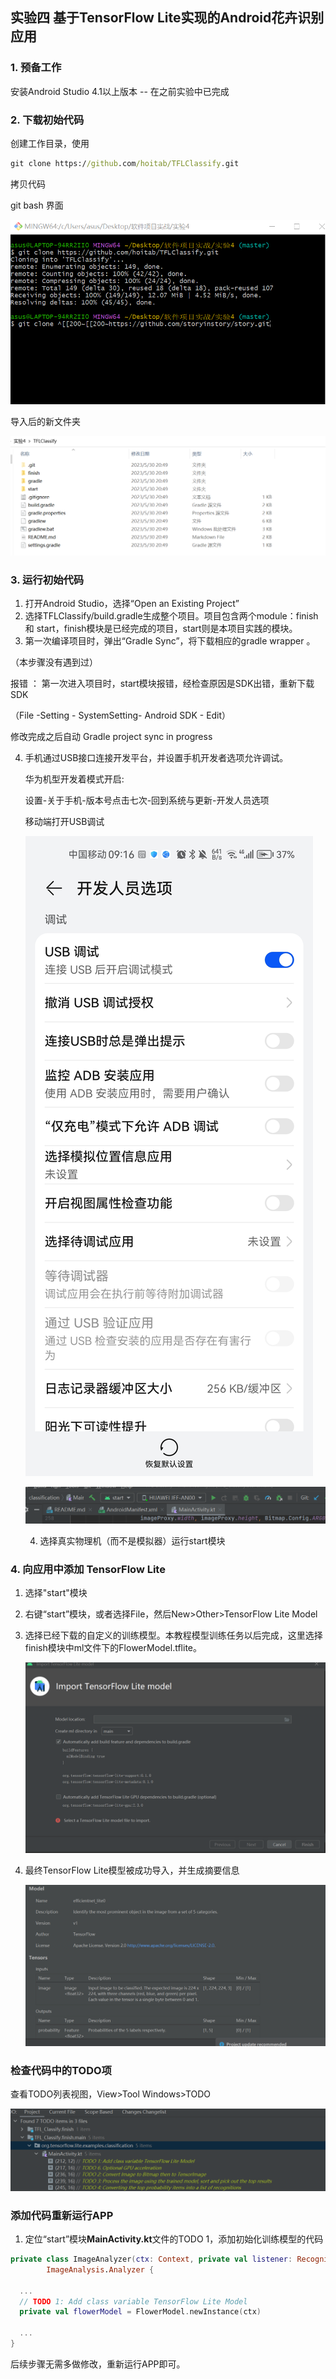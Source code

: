 ## 实验四 基于TensorFlow Lite实现的Android花卉识别应用

### 1. 预备工作

安装Android Studio 4.1以上版本  -- 在之前实验中已完成

### 2. 下载初始代码

创建工作目录，使用

```cmd
git clone https://github.com/hoitab/TFLClassify.git
```

拷贝代码

git bash 界面 

![](image/001.png)

导入后的新文件夹

![](image/002.png)

### 3. 运行初始代码

1. 打开Android Studio，选择“Open an Existing Project”
2. 选择TFLClassify/build.gradle生成整个项目。项目包含两个module：finish 和 start，finish模块是已经完成的项目，start则是本项目实践的模块。
3. 第一次编译项目时，弹出“Gradle Sync”，将下载相应的gradle wrapper 。

（本步骤没有遇到过）

报错 ： 第一次进入项目时，start模块报错，经检查原因是SDK出错，重新下载SDK

（File -Setting - SystemSetting- Android SDK - Edit）

修改完成之后自动 Gradle project sync in progress

 4. 手机通过USB接口连接开发平台，并设置手机开发者选项允许调试。

    华为机型开发着模式开启:

    设置-关于手机-版本号点击七次-回到系统与更新-开发人员选项

    移动端打开USB调试

    ![](image/003.jpg)

    ![](image/004.png)

	4. 选择真实物理机（而不是模拟器）运行start模块



### 4. 向应用中添加 TensorFlow Lite

1. 选择"start"模块

2. 右键“start”模块，或者选择File，然后New>Other>TensorFlow Lite Model

3. 选择已经下载的自定义的训练模型。本教程模型训练任务以后完成，这里选择finish模块中ml文件下的FlowerModel.tflite。

   ![](image/005.png)

4. 最终TensorFlow Lite模型被成功导入，并生成摘要信息

   ![](image/006.png)

   

### 检查代码中的TODO项

查看TODO列表视图，View>Tool Windows>TODO

![](image/007.png)

### 添加代码重新运行APP

1. 定位“start”模块**MainActivity.kt**文件的TODO 1，添加初始化训练模型的代码

```kotlin
private class ImageAnalyzer(ctx: Context, private val listener: RecognitionListener) :
        ImageAnalysis.Analyzer {

  ...
  // TODO 1: Add class variable TensorFlow Lite Model
  private val flowerModel = FlowerModel.newInstance(ctx)

  ...
}

```

后续步骤无需多做修改，重新运行APP即可。
